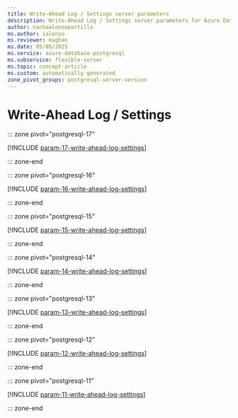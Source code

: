 ```yaml
---
title: Write-Ahead Log / Settings server parameters
description: Write-Ahead Log / Settings server parameters for Azure Database for PostgreSQL flexible server.
author: nachoalonsoportillo
ms.author: ialonso
ms.reviewer: maghan
ms.date: 05/05/2025
ms.service: azure-database-postgresql
ms.subservice: flexible-server
ms.topic: concept-article
ms.custom: automatically generated
zone_pivot_groups: postgresql-server-version
---
```

# Write-Ahead Log / Settings


::: zone pivot="postgresql-17"

[!INCLUDE [param-17-write-ahead-log-settings](./includes/param-17-write-ahead-log-settings.md)]

::: zone-end


::: zone pivot="postgresql-16"

[!INCLUDE [param-16-write-ahead-log-settings](./includes/param-16-write-ahead-log-settings.md)]

::: zone-end


::: zone pivot="postgresql-15"

[!INCLUDE [param-15-write-ahead-log-settings](./includes/param-15-write-ahead-log-settings.md)]

::: zone-end


::: zone pivot="postgresql-14"

[!INCLUDE [param-14-write-ahead-log-settings](./includes/param-14-write-ahead-log-settings.md)]

::: zone-end


::: zone pivot="postgresql-13"

[!INCLUDE [param-13-write-ahead-log-settings](./includes/param-13-write-ahead-log-settings.md)]

::: zone-end


::: zone pivot="postgresql-12"

[!INCLUDE [param-12-write-ahead-log-settings](./includes/param-12-write-ahead-log-settings.md)]

::: zone-end


::: zone pivot="postgresql-11"

[!INCLUDE [param-11-write-ahead-log-settings](./includes/param-11-write-ahead-log-settings.md)]

::: zone-end


